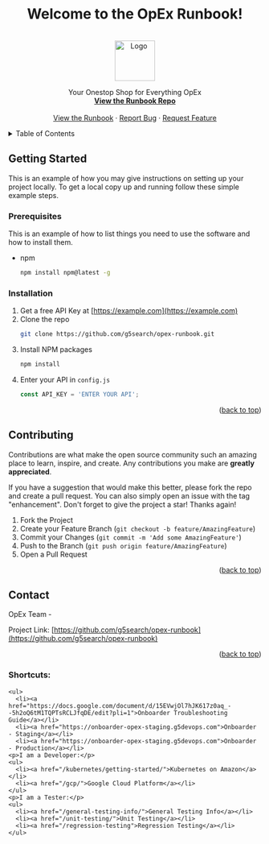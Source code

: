 <h1 align="center">Welcome to the OpEx Runbook!</h1>
<br />
<div align="center">
  <a href="https://github.com/g5search/opex-runbook/images/g5-logo.png">
    <img src="https://github.com/g5search/opex-runbook/images/g5-logo.png" alt="Logo" width="80" height="80">
  </a>
  <p align="center">
    Your Onestop Shop for Everything OpEx
    <br />
    <a href="https://github.com/g5search/opex-runbook"><strong>View the Runbook Repo</strong></a>
    <br />
    <br />
    <a href="https://g5search.github.io/opex-runbook/">View the Runbook</a>
    ·
    <a href="https://github.com/g5search/opex-runbook/issues">Report Bug</a>
    ·
    <a href="https://github.com/g5search/opex-runbook/issues">Request Feature</a>
  </p>
</div>



<!-- TABLE OF CONTENTS -->
<details>
  <summary>Table of Contents</summary>
  <ol>
    <li>
      <a href="#getting-started">Getting Started</a>
      <ul>
        <li><a href="#prerequisites">Prerequisites</a></li>
        <li><a href="#installation">Installation</a></li>
      </ul>
    </li>
    <li><a href="/general-testing-info/">General Testing Info</a></li>
    <li><a href="/unit-testing/">Unit Testing</a></li>
    <li><a href="/regression-testing">Regression Testing</a></li>
    <li><a href="/postgres">Postgres</a></li>
    <li><a href="#contributing">Contributing</a></li>
    <li><a href="#contact">Contact</a></li>
    <li><a href="#acknowledgments">Acknowledgments</a></li>
  </ol>
</details>

<!-- GETTING STARTED -->
## Getting Started

This is an example of how you may give instructions on setting up your project locally.
To get a local copy up and running follow these simple example steps.

### Prerequisites

This is an example of how to list things you need to use the software and how to install them.
* npm
  ```sh
  npm install npm@latest -g
  ```

### Installation

1. Get a free API Key at [https://example.com](https://example.com)
2. Clone the repo
   ```sh
   git clone https://github.com/g5search/opex-runbook.git
   ```
3. Install NPM packages
   ```sh
   npm install
   ```
4. Enter your API in `config.js`
   ```js
   const API_KEY = 'ENTER YOUR API';
   ```

<p align="right">(<a href="#top">back to top</a>)</p>

<!-- CONTRIBUTING -->
## Contributing

Contributions are what make the open source community such an amazing place to learn, inspire, and create. Any contributions you make are **greatly appreciated**.

If you have a suggestion that would make this better, please fork the repo and create a pull request. You can also simply open an issue with the tag "enhancement".
Don't forget to give the project a star! Thanks again!

1. Fork the Project
2. Create your Feature Branch (`git checkout -b feature/AmazingFeature`)
3. Commit your Changes (`git commit -m 'Add some AmazingFeature'`)
4. Push to the Branch (`git push origin feature/AmazingFeature`)
5. Open a Pull Request

<p align="right">(<a href="#top">back to top</a>)</p>



<!-- CONTACT -->
## Contact

OpEx Team - 

Project Link: [https://github.com/g5search/opex-runbook](https://github.com/g5search/opex-runbook)

<p align="right">(<a href="#top">back to top</a>)</p>





<!-- MARKDOWN LINKS & IMAGES -->
<!-- https://www.markdownguide.org/basic-syntax/#reference-style-links -->

[contributors-url]: https://github.com/github_username/repo_name/graphs/contributors
[forks-url]: https://github.com/github_username/repo_name/network/members
[stars-url]: https://github.com/github_username/repo_name/stargazers
[issues-url]: https://github.com/github_username/repo_name/issues



### Shortcuts:
    <ul>
      <li><a href="https://docs.google.com/document/d/15EVwjOl7hJK617z0aq_--5h2oQ6tM1TQPTsRCLJfqDE/edit?pli=1">Onboarder Troubleshooting Guide</a></li>
      <li><a href="https://onboarder-opex-staging.g5devops.com">Onboarder - Staging</a></li>
      <li><a href="https://onboarder-opex-staging.g5devops.com">Onboarder - Production</a></li>
    <p>I am a Developer:</p>
    <ul>
      <li><a href="/kubernetes/getting-started/">Kubernetes on Amazon</a></li>
      <li><a href="/gcp/">Google Cloud Platform</a></li>
    </ul>
    <p>I am a Tester:</p>
    <ul>
      <li><a href="/general-testing-info/">General Testing Info</a></li>
      <li><a href="/unit-testing/">Unit Testing</a></li>
      <li><a href="/regression-testing">Regression Testing</a></li>
    </ul>   
